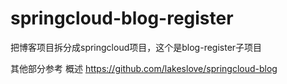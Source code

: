 # springcloud-blog-register
把博客项目拆分成springcloud项目，这个是blog-register子项目

其他部分参考 概述 https://github.com/lakeslove/springcloud-blog

